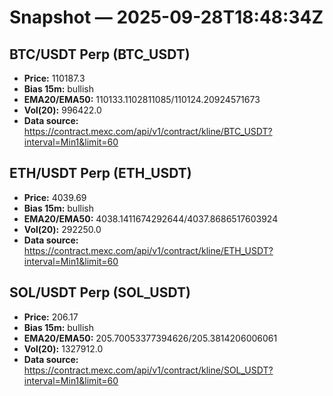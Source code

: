 # Snapshot — 2025-09-28T18:48:34Z

## BTC/USDT Perp (BTC_USDT)
- **Price:** 110187.3
- **Bias 15m:** bullish
- **EMA20/EMA50:** 110133.1102811085/110124.20924571673
- **Vol(20):** 996422.0
- **Data source:** https://contract.mexc.com/api/v1/contract/kline/BTC_USDT?interval=Min1&limit=60

## ETH/USDT Perp (ETH_USDT)
- **Price:** 4039.69
- **Bias 15m:** bullish
- **EMA20/EMA50:** 4038.1411674292644/4037.8686517603924
- **Vol(20):** 292250.0
- **Data source:** https://contract.mexc.com/api/v1/contract/kline/ETH_USDT?interval=Min1&limit=60

## SOL/USDT Perp (SOL_USDT)
- **Price:** 206.17
- **Bias 15m:** bullish
- **EMA20/EMA50:** 205.70053377394626/205.3814206006061
- **Vol(20):** 1327912.0
- **Data source:** https://contract.mexc.com/api/v1/contract/kline/SOL_USDT?interval=Min1&limit=60
